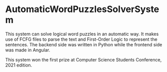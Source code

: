 # AutomaticWordPuzzlesSolverSystem

This system can solve logical word puzzles in an automatic way. It makes use of FCFG files to parse the text and First-Order Logic to represent the sentences. The backend side was written in Python while the frontend side was made in Angular. 

This system won the first prize at Computer Science Students Conference, 2021 edition.